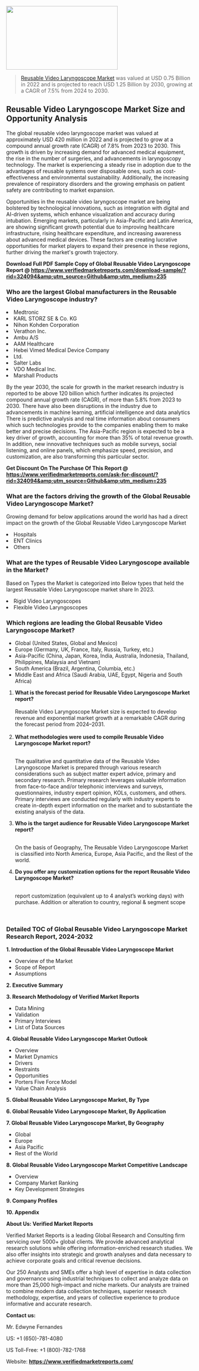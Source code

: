 <img src="https://ffe5etoiles.com/wp-content/uploads/2024/12/MST1-300x171.png" alt="" width="300" height="171" class="alignnone size-medium wp-image-20088" /><blockquote><p><p><a href="https://www.verifiedmarketreports.com/download-sample/?rid=324094&utm_source=Github&utm_medium=235" target="_blank">Reusable Video Laryngoscope Market</a> was valued at USD 0.75 Billion in 2022 and is projected to reach USD 1.25 Billion by 2030, growing at a CAGR of 7.5% from 2024 to 2030.</p></blockquote><p><h2>Reusable Video Laryngoscope Market Size and Opportunity Analysis</h2> <p>The global reusable video laryngoscope market was valued at approximately USD 420 million in 2022 and is projected to grow at a compound annual growth rate (CAGR) of 7.8% from 2023 to 2030. This growth is driven by increasing demand for advanced medical equipment, the rise in the number of surgeries, and advancements in laryngoscopy technology. The market is experiencing a steady rise in adoption due to the advantages of reusable systems over disposable ones, such as cost-effectiveness and environmental sustainability. Additionally, the increasing prevalence of respiratory disorders and the growing emphasis on patient safety are contributing to market expansion.</p> <p>Opportunities in the reusable video laryngoscope market are being bolstered by technological innovations, such as integration with digital and AI-driven systems, which enhance visualization and accuracy during intubation. Emerging markets, particularly in Asia-Pacific and Latin America, are showing significant growth potential due to improving healthcare infrastructure, rising healthcare expenditure, and increasing awareness about advanced medical devices. These factors are creating lucrative opportunities for market players to expand their presence in these regions, further driving the market's growth trajectory.</p> </p><p class=""><strong>Download Full PDF Sample Copy of Global Reusable Video Laryngoscope Report @ <a href="https://www.verifiedmarketreports.com/download-sample/?rid=324094&amp;utm_source=Github&amp;utm_medium=235" target="_blank">https://www.verifiedmarketreports.com/download-sample/?rid=324094&amp;utm_source=Github&amp;utm_medium=235</a></strong></p><h3 id="" class="">Who are the largest Global manufacturers in the Reusable Video Laryngoscope industry?</h3><p><li>Medtronic</li><li> KARL STORZ SE & Co. KG</li><li> Nihon Kohden Corporation</li><li> Verathon Inc.</li><li> Ambu A/S</li><li> AAM Healthcare</li><li> Hebei Vimed Medical Device Company</li><li> Ltd.</li><li> Salter Labs</li><li> VDO Medical Inc.</li><li> Marshall Products</li></p><div class=""><div class="" dir="" data-message-author-role="" data-message-id="" data-message-model-slug=""><div class=""><div class=""><div class=""><div class="" dir="" data-message-author-role="" data-message-id="" data-message-model-slug=""><div class=""><div class=""><p>By the year 2030, the scale for growth in the market research industry is reported to be above 120 billion which further indicates its projected compound annual growth rate (CAGR), of more than 5.8% from 2023 to 2030. There have also been disruptions in the industry due to advancements in machine learning, artificial intelligence and data analytics There is predictive analysis and real time information about consumers which such technologies provide to the companies enabling them to make better and precise decisions. The Asia-Pacific region is expected to be a key driver of growth, accounting for more than 35% of total revenue growth. In addition, new innovative techniques such as mobile surveys, social listening, and online panels, which emphasize speed, precision, and customization, are also transforming this particular sector.</p><p><strong>Get Discount On The Purchase Of This Report @&nbsp; <a href="https://www.verifiedmarketreports.com/ask-for-discount/?rid=324094&amp;utm_source=Github&amp;utm_medium=235" target="_blank">https://www.verifiedmarketreports.com/ask-for-discount/?rid=324094&amp;utm_source=Github&amp;utm_medium=235</a></strong></p></div></div></div></div></div></div></div></div><h3 id="" class="">What are the factors driving the growth of the Global Reusable Video Laryngoscope Market?</h3><p id="" class="">Growing demand for below applications around the world has had a direct impact on the growth of the Global Reusable Video Laryngoscope Market</p><p id="" class=""><li>Hospitals</li><li> ENT Clinics</li><li> Others</li></p><h3 id="" class="">What are the types of Reusable Video Laryngoscope available in the Market?</h3><p id="" class="">Based on Types the Market is categorized into Below types that held the largest Reusable Video Laryngoscope market share In 2023.</p><p id="" class=""><li>Rigid Video Laryngoscopes</li><li> Flexible Video Laryngoscopes</li></p><h3 id="" class="">Which regions are leading the Global Reusable Video Laryngoscope Market?</h3><ul><li>Global (United States, Global and Mexico)</li><li>Europe (Germany, UK, France, Italy, Russia, Turkey, etc.)</li><li>Asia-Pacific (China, Japan, Korea, India, Australia, Indonesia, Thailand, Philippines, Malaysia and Vietnam)</li><li>South America (Brazil, Argentina, Columbia, etc.)</li><li>Middle East and Africa (Saudi Arabia, UAE, Egypt, Nigeria and South Africa)</li></ul><p><ol><li><strong>What is the forecast period for Reusable Video Laryngoscope Market report?<br /></strong><br /><span data-sheets-root="1" data-sheets-value="{&quot;1&quot;:2,&quot;2&quot;:&quot;XXXX size is expected to develop revenue and exponential market growth at a remarkable CAGR during the forecast period from 2024&ndash;2030.&quot;}" data-sheets-userformat="{&quot;2&quot;:12674,&quot;4&quot;:{&quot;1&quot;:2,&quot;2&quot;:16776960},&quot;10&quot;:2,&quot;11&quot;:0,&quot;15&quot;:&quot;Arial&quot;,&quot;16&quot;:12}">Reusable Video Laryngoscope Market size is expected to develop revenue and exponential market growth at a remarkable CAGR during the forecast period from 2024&ndash;2031.</span><br /><br /></li><li><strong>What methodologies were used to compile Reusable Video Laryngoscope Market report?<br /><br /></strong><p>The qualitative and quantitative data of the&nbsp;Reusable Video Laryngoscope Market is prepared through various research considerations such as subject matter expert advice, primary and secondary research. Primary research leverages valuable information from face-to-face and/or telephonic interviews and surveys, questionnaires, industry expert opinion, KOLs, customers, and others. Primary interviews are conducted regularly with industry experts to create in-depth expert information on the market and to substantiate the existing analysis of the data.&nbsp;</p></li><li><strong>Who is the target audience for Reusable Video Laryngoscope Market report?<br /><br /></strong><p>On the basis of Geography, The&nbsp;Reusable Video Laryngoscope Market is classified into North America, Europe, Asia Pacific, and the Rest of the world.</p></li><li><strong>Do you offer any customization options for the report Reusable Video Laryngoscope Market?<br /><br /></strong><p>report customization (equivalent up to 4 analyst&rsquo;s working days) with purchase. Addition or alteration to country, regional &amp; segment scope</p><p>&nbsp;</p></li></ol></p><h3 id="" class="">Detailed TOC of Global Reusable Video Laryngoscope Market Research Report, 2024-2032</h3><p id="" class=""><strong>1. Introduction of the Global Reusable Video Laryngoscope Market</strong></p><ul><li>Overview of the Market</li><li>Scope of Report</li><li>Assumptions</li></ul><p id="" class=""><strong>2. Executive Summary</strong></p><p id="" class=""><strong>3. Research Methodology of&nbsp;Verified Market Reports</strong></p><ul><li>Data Mining</li><li>Validation</li><li>Primary Interviews</li><li>List of Data Sources</li></ul><p id="" class=""><strong>4. Global Reusable Video Laryngoscope Market Outlook</strong></p><ul><li>Overview</li><li>Market Dynamics</li><li>Drivers</li><li>Restraints</li><li>Opportunities</li><li>Porters Five Force Model</li><li>Value Chain Analysis</li></ul><p id="" class=""><strong>5. Global Reusable Video Laryngoscope Market, By&nbsp;Type</strong></p><p id="" class=""><strong>6. Global Reusable Video Laryngoscope Market, By Application</strong></p><p id="" class=""><strong>7. Global Reusable Video Laryngoscope Market, By Geography</strong></p><ul><li>Global</li><li>Europe</li><li>Asia Pacific</li><li>Rest of the World</li></ul><p id="" class=""><strong>8. Global Reusable Video Laryngoscope Market Competitive Landscape</strong></p><ul><li>Overview</li><li>Company Market Ranking</li><li>Key Development Strategies</li></ul><p id="" class=""><strong>9. Company Profiles</strong></p><p id="" class=""><strong>10. Appendix</strong></p><p id="" class=""><strong>About Us: Verified Market Reports</strong></p><p id="" class="">Verified Market Reports is a leading Global Research and Consulting firm servicing over 5000+ global clients. We provide advanced analytical research solutions while offering information-enriched research studies. We also offer insights into strategic and growth analyses and data necessary to achieve corporate goals and critical revenue decisions.</p><p id="" class="">Our 250 Analysts and SMEs offer a high level of expertise in data collection and governance using industrial techniques to collect and analyze data on more than 25,000 high-impact and niche markets. Our analysts are trained to combine modern data collection techniques, superior research methodology, expertise, and years of collective experience to produce informative and accurate research.</p><p id="" class=""><strong>Contact us:</strong></p><p id="" class="">Mr. Edwyne Fernandes</p><p id="" class="">US: +1 (650)-781-4080</p><p id="" class="">US Toll-Free: +1 (800)-782-1768</p><p id="" class="">Website: <a target="" data-test-app-aware-link=""><strong>https://www.verifiedmarketreports.com/</strong></a></p>
